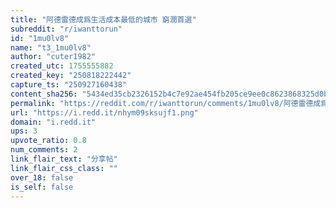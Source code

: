 ```yaml
---
title: "阿德雷德成爲生活成本最低的城市 窮潤首選"
subreddit: "r/iwanttorun"
id: "1mu0lv8"
name: "t3_1mu0lv8"
author: "cuter1982"
created_utc: 1755555882
created_key: "250818222442"
capture_ts: "250927160438"
content_sha256: "5434ed35cb2326152b4c7e92ae454fb205ce9ee0c8623868325d0b1a307fde0c"
permalink: "https://reddit.com/r/iwanttorun/comments/1mu0lv8/阿德雷德成爲生活成本最低的城市_窮潤首選/"
url: "https://i.redd.it/nhym09sksujf1.png"
domain: "i.redd.it"
ups: 3
upvote_ratio: 0.8
num_comments: 2
link_flair_text: "分享帖"
link_flair_css_class: ""
over_18: false
is_self: false
---
```


